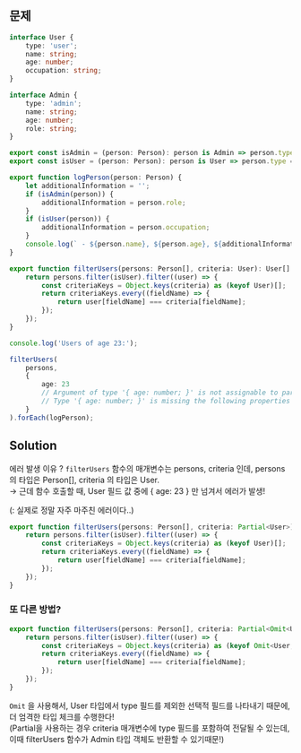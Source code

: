 ## 문제
```ts
interface User {
    type: 'user';
    name: string;
    age: number;
    occupation: string;
}

interface Admin {
    type: 'admin';
    name: string;
    age: number;
    role: string;
}

export const isAdmin = (person: Person): person is Admin => person.type === 'admin';
export const isUser = (person: Person): person is User => person.type === 'user';

export function logPerson(person: Person) {
    let additionalInformation = '';
    if (isAdmin(person)) {
        additionalInformation = person.role;
    }
    if (isUser(person)) {
        additionalInformation = person.occupation;
    }
    console.log(` - ${person.name}, ${person.age}, ${additionalInformation}`);
}

export function filterUsers(persons: Person[], criteria: User): User[] {
    return persons.filter(isUser).filter((user) => {
        const criteriaKeys = Object.keys(criteria) as (keyof User)[];
        return criteriaKeys.every((fieldName) => {
            return user[fieldName] === criteria[fieldName];
        });
    });
}

console.log('Users of age 23:');

filterUsers(
    persons,
    {
        age: 23
        // Argument of type '{ age: number; }' is not assignable to parameter of type 'User'.
        // Type '{ age: number; }' is missing the following properties from type 'User': type, name, occupation(2345)
    }
).forEach(logPerson);

```

## Solution

에러 발생 이유 ? 
`filterUsers` 함수의 매개변수는 persons, criteria 인데, persons 의 타입은 Person[], criteria 의 타입은 User.   
-> 근데 함수 호출할 때, User 필드 값 중에 { age: 23 } 만 넘겨서 에러가 발생! 

(: 실제로 정말 자주 마주친 에러이다..)

```ts
export function filterUsers(persons: Person[], criteria: Partial<User>): User[] {
    return persons.filter(isUser).filter((user) => {
        const criteriaKeys = Object.keys(criteria) as (keyof User)[];
        return criteriaKeys.every((fieldName) => {
            return user[fieldName] === criteria[fieldName];
        });
    });
}
```

### 또 다른 방법?

```ts
export function filterUsers(persons: Person[], criteria: Partial<Omit<User, 'type'>>): User[] {
    return persons.filter(isUser).filter((user) => {
        const criteriaKeys = Object.keys(criteria) as (keyof Omit<User, 'type'>)[];
        return criteriaKeys.every((fieldName) => {
            return user[fieldName] === criteria[fieldName];
        });
    });
}
```
`Omit` 을 사용해서, User 타입에서 type 필드를 제외한 선택적 필드를 나타내기 때문에, 더 엄격한 타입 체크를 수행한다!   
(Partial<User>을 사용하는 경우 criteria 매개변수에 type 필드를 포함하여 전달될 수 있는데,이때 filterUsers 함수가 Admin 타입 객체도 반환할 수 있기때문!)







